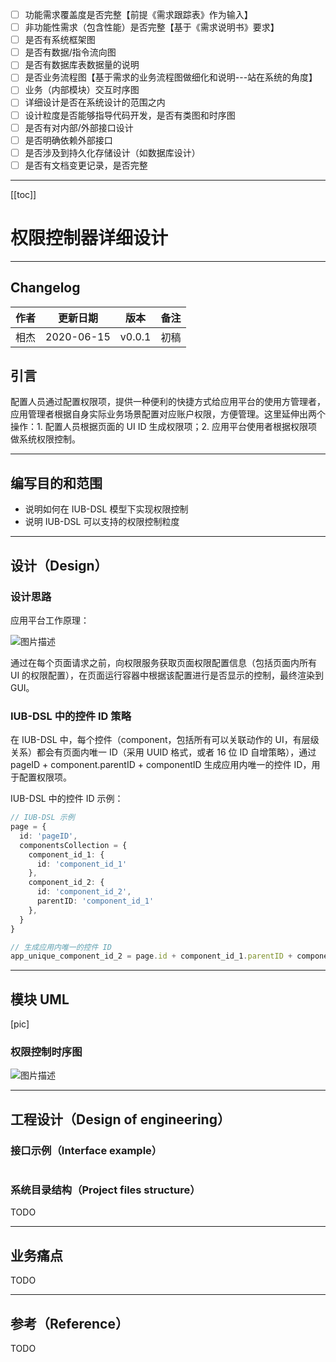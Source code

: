 - [ ] 功能需求覆盖度是否完整【前提《需求跟踪表》作为输入】
- [ ] 非功能性需求（包含性能）是否完整【基于《需求说明书》要求】
- [ ] 是否有系统框架图
- [ ] 是否有数据/指令流向图
- [ ] 是否有数据库表数据量的说明
- [ ] 是否业务流程图【基于需求的业务流程图做细化和说明---站在系统的角度】
- [ ] 业务（内部模块）交互时序图
- [ ] 详细设计是否在系统设计的范围之内
- [ ] 设计粒度是否能够指导代码开发，是否有类图和时序图
- [ ] 是否有对内部/外部接口设计
- [ ] 是否明确依赖外部接口
- [ ] 是否涉及到持久化存储设计（如数据库设计）
- [ ] 是否有文档变更记录，是否完整

-----

[[toc]]

# 权限控制器详细设计

-----

## Changelog

| 作者 | 更新日期 | 版本 | 备注 |
|---|---|---|---|
| 相杰 | 2020-06-15 | v0.0.1 | 初稿 |

## 引言

配置人员通过配置权限项，提供一种便利的快捷方式给应用平台的使用方管理者，应用管理者根据自身实际业务场景配置对应账户权限，方便管理。这里延伸出两个操作：1. 配置人员根据页面的 UI ID 生成权限项；2. 应用平台使用者根据权限项做系统权限控制。

-----

## 编写目的和范围

- 说明如何在 IUB-DSL 模型下实现权限控制
- 说明 IUB-DSL 可以支持的权限控制粒度

-----

## 设计（Design）

### 设计思路

应用平台工作原理：

![图片描述](/tfl/pictures/202006/tapd_41909965_1592968644_71.png)

通过在每个页面请求之前，向权限服务获取页面权限配置信息（包括页面内所有 UI 的权限配置），在页面运行容器中根据该配置进行是否显示的控制，最终渲染到 GUI。

### IUB-DSL 中的控件 ID 策略

在 IUB-DSL 中，每个控件（component，包括所有可以关联动作的 UI，有层级关系）都会有页面内唯一 ID（采用 UUID 格式，或者 16 位 ID 自增策略），通过 pageID + component.parentID + componentID 生成应用内唯一的控件 ID，用于配置权限项。

IUB-DSL 中的控件 ID 示例：

```ts
// IUB-DSL 示例
page = {
  id: 'pageID',
  componentsCollection = {
    component_id_1: {
      id: 'component_id_1'
    },
    component_id_2: {
      id: 'component_id_2',
      parentID: 'component_id_1'
    },
  }
}

// 生成应用内唯一的控件 ID
app_unique_component_id_2 = page.id + component_id_1.parentID + component_id_1.id
```

-----

## 模块 UML

[pic]

### 权限控制时序图

![图片描述](/tfl/pictures/202006/tapd_41909965_1592968666_33.png)

-----

## 工程设计（Design of engineering）

### 接口示例（Interface example）

```ts

```

### 系统目录结构（Project files structure）

TODO

-----

## 业务痛点

TODO

-----

## 参考（Reference）

TODO

